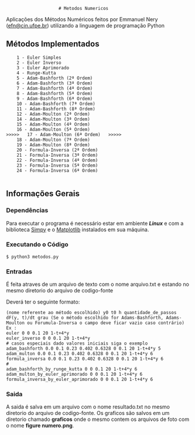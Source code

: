 						# Metodos Numericos

Aplicações dos Métodos Numéricos feitos por Emmanuel Nery (efn@cin.ufpe.br) utilizando a linguagem de programação Python

## Métodos Implementados

```
	1 - Euler Simples
	2 - Euler Inverso
	3 - Euler Aprimorado
	4 - Runge-Kutta  
	5 - Adam-Bashforth (2ª Ordem)
	6 - Adam-Bashforth (3ª Ordem)
	7 - Adam-Bashforth (4ª Ordem)
	8 - Adam-Bashforth (5ª Ordem)
	9 - Adam-Bashforth (6ª Ordem)
  	10 - Adam-Bashforth (7ª Ordem)
  	11 - Adam-Bashforth (8ª Ordem)
	12 - Adam-Moulton (2ª Ordem)
	14 - Adam-Moulton (3ª Ordem)
	15 - Adam-Moulton (4ª Ordem)
	16 - Adam-Moulton (5ª Ordem)
>>>>>  	17 - Adam-Moulton (6ª Ordem)   >>>>>
  	18 - Adam-Moulton (7ª Ordem)
  	19 - Adam-Moulton (8ª Ordem)
	20 - Formula-Inversa (2ª Ordem)
	21 - Formula-Inversa (3ª Ordem)
	22 - Formula-Inversa (4ª Ordem)
	23 - Formula-Inversa (5ª Ordem)
	24 - Formula-Inversa (6ª Ordem)
	
```

## Informações Gerais

### Dependências

Para executar o programa é necessário estar em ambiente ***Linux*** e com a biblioteca [Simpy](http://docs.sympy.org/latest/install.html) e o [Matplotlib](http://matplotlib.org/users/installing.html)
instalados em sua máquina.
### Executando o Código

```
$ python3 metodos.py

```

### Entradas

É feita atraves de um arquivo de texto com o nome arquivo.txt e estando no mesmo diretorio do arquivo de codigo-fonte

Deverá ter o seguinte formato:

```
(nome referente ao método escolhido) y0 t0 h quantidade_de_passos dF(y, t)/dt grau (Se o método escolhido for Adams-Bashforth, Adams-Moulton ou Forumula-Inversa o campo deve ficar vazio caso contrário)
Ex :
euler 0 0 0.1 20 1-t+4*y
euler_inverso 0 0 0.1 20 1-t+4*y
# casos especiais dado valores iniciais siga o exemplo
adam_bashforth 0.0 0.1 0.23 0.402 0.6328 0 0.1 20 1-t+4*y 5 
adam_multon 0.0 0.1 0.23 0.402 0.6328 0 0.1 20 1-t+4*y 6
formula_inversa 0.0 0.1 0.23 0.402 0.6328 0 0.1 20 1-t+4*y 6
#
adam_bashforth_by_runge_kutta 0 0 0.1 20 1-t+4*y 6
adam_multon_by_euler_aprimorado 0 0 0.1 20 1-t+4*y 6
formula_inversa_by_euler_aprimorado 0 0 0.1 20 1-t+4*y 6
```
### Saida

A saida é salva em um arquivo com o nome resultado.txt no mesmo diretorio do arquivo de codigo-fonte.
Os graficos são salvos em um diretorio chamado **graficos** onde o mesmo contem os arquivos de foto com o nome **figure numero.png**.

